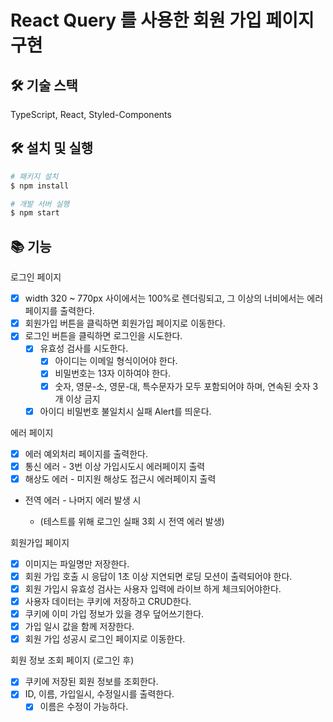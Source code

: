 # React Query 를 사용한 회원 가입 페이지 구현

## 🛠️ 기술 스택

TypeScript, React, Styled-Components

## 🛠️ 설치 및 실행

```bash
# 패키지 설치
$ npm install

# 개발 서버 실행
$ npm start
```

## 📚 기능

로그인 페이지

- [x] width 320 ~ 770px 사이에서는 100%로 렌더링되고, 그 이상의 너비에서는 에러페이지를 출력한다.
- [x] 회원가입 버튼을 클릭하면 회원가입 페이지로 이동한다.
- [x] 로그인 버튼을 클릭하면 로그인을 시도한다.
  - [x] 유효성 검사를 시도한다.
    - [x] 아이디는 이메일 형식이어야 한다.
    - [x] 비밀번호는 13자 이하여야 한다.
    - [x] 숫자, 영문-소, 영문-대, 특수문자가 모두 포함되어야 하며, 연속된 숫자 3개 이상 금지
  - [x] 아이디 비밀번호 불일치시 실패 Alert를 띄운다.

에러 페이지

- [x] 에러 예외처리 페이지를 출력한다.
- [x] 통신 에러 - 3번 이상 가입시도시 에러페이지 출력
- [x] 해상도 에러 - 미지원 해상도 접근시 에러페이지 출력
- 전역 에러 - 나머지 에러 발생 시

  - (테스트를 위해 로그인 실패 3회 시 전역 에러 발생)

회원가입 페이지

- [x] 이미지는 파일명만 저장한다.
- [x] 회원 가입 호출 시 응답이 1초 이상 지연되면 로딩 모션이 출력되어야 한다.
- [x] 회원 가입시 유효성 검사는 사용자 입력에 라이브 하게 체크되어야한다.
- [x] 사용자 데이터는 쿠키에 저장하고 CRUD한다.
- [x] 쿠키에 이미 가입 정보가 있을 경우 덮어쓰기한다.
- [x] 가입 일시 값을 함께 저장한다.
- [x] 회원 가입 성공시 로그인 페이지로 이동한다.

회원 정보 조회 페이지 (로그인 후)

- [x] 쿠키에 저장된 회원 정보를 조회한다.
- [x] ID, 이름, 가입일시, 수정일시를 출력한다.
  - [x] 이름은 수정이 가능하다.
